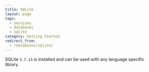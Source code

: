 ```yaml
---
title: SQLite
layout: page
tags:
  - services
  - databases
  - sqlite
category: Getting Started
redirect_from:
  - /databases/sqlite/
---
```

SQLite `3.7.13` is installed and can be used with any language specific library.
